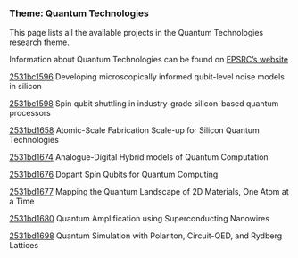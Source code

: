 ### Theme: Quantum Technologies

This page lists all the available projects in the Quantum Technologies research theme.

Information about Quantum Technologies can be found on [EPSRC’s website](https://www.ukri.org/what-we-offer/browse-our-areas-of-investment-and-support/quantum-technologies-theme/)

[2531bc1596](../projects/2531bc1596.md) Developing microscopically informed qubit-level noise models in silicon

[2531bc1598](../projects/2531bc1598.md) Spin qubit shuttling in industry-grade silicon-based quantum processors

[2531bd1658](../projects/2531bd1658.md) Atomic-Scale Fabrication Scale-up for Silicon Quantum Technologies

[2531bd1674](../projects/2531bd1674.md) Analogue-Digital Hybrid models of Quantum Computation

[2531bd1676](../projects/2531bd1676.md) Dopant Spin Qubits for Quantum Computing

[2531bd1677](../projects/2531bd1677.md) Mapping the Quantum Landscape of 2D Materials, One Atom at a Time

[2531bd1680](../projects/2531bd1680.md) Quantum Amplification using Superconducting Nanowires

[2531bd1698](../projects/2531bd1698.md) Quantum Simulation with Polariton, Circuit-QED, and Rydberg Lattices

